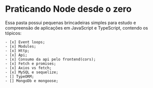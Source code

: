 # Praticando Node desde o zero

Essa pasta possui pequenas brincadeiras simples para estudo e compreensão de aplicações em
JavaScript e TypeScript, contendo os tópicos:

    - [x] Event loops;
    - [x] Modules;
    - [x] Http;
    - [x] Api;
    - [x] Consumo da api pelo frontend(cors);
    - [x] Fetch e promises;
    - [x] Axios vs fetch;
    - [x] MySQL e sequelize;
    - [] TypeORM;
    - [] MongoDb e mongoose;
